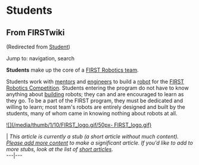# Students

## From FIRSTwiki

(Redirected from [Student](/index.php?title=Student&redirect=no "Student"))

Jump to: navigation, search

**Students** make up the core of a [FIRST Robotics team](FIRST_Robotics_team "FIRST Robotics team").

Students work with [mentors](Mentors "Mentors") and [engineers](Engineers "Engineers") to build a [robot](Robot "Robot") for the [FIRST Robotics Competition](first). Students entering the program do not have to know anything about [building](Fabrication "Fabrication") robots; they can and are encouraged to learn as they go. To be a part of the FIRST program, they must be dedicated and willing to learn; most team's robots are entirely designed and built by the students, many of whom came in knowing nothing about robots at all.

[![](/media/thumb/1/10/FIRST_logo.gif/50px-
FIRST_logo.gif)](Image:FIRST_logo.gif)

| _This article is currently a stub (a short article without much content). [Please add more content](http://www.firstwiki.net/index.php?title=Students&action=edit "http://www.firstwiki.net/index.php?title=Students&action=edit") to make a significant article. If you'd like to add to more stubs, look at the list of [short articles](Special:Shortpages "Special:Shortpages")._<br>
---|---
